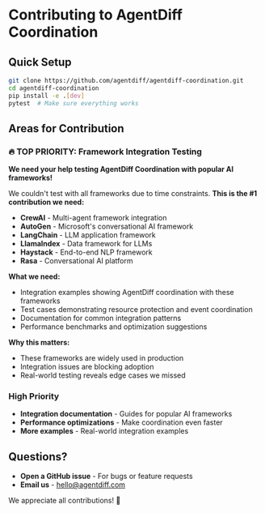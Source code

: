 # Contributing to AgentDiff Coordination

## Quick Setup

```bash
git clone https://github.com/agentdiff/agentdiff-coordination.git
cd agentdiff-coordination
pip install -e .[dev]
pytest  # Make sure everything works
```

## Areas for Contribution

### 🔥 **TOP PRIORITY: Framework Integration Testing**

**We need your help testing AgentDiff Coordination with popular AI frameworks!**

We couldn't test with all frameworks due to time constraints. **This is the #1 contribution we need:**

- **CrewAI** - Multi-agent framework integration
- **AutoGen** - Microsoft's conversational AI framework
- **LangChain** - LLM application framework
- **LlamaIndex** - Data framework for LLMs
- **Haystack** - End-to-end NLP framework
- **Rasa** - Conversational AI platform

**What we need:**

- Integration examples showing AgentDiff coordination with these frameworks
- Test cases demonstrating resource protection and event coordination
- Documentation for common integration patterns
- Performance benchmarks and optimization suggestions

**Why this matters:**

- These frameworks are widely used in production
- Integration issues are blocking adoption
- Real-world testing reveals edge cases we missed

### High Priority

- **Integration documentation** - Guides for popular AI frameworks
- **Performance optimizations** - Make coordination even faster
- **More examples** - Real-world integration examples

## Questions?

- **Open a GitHub issue** - For bugs or feature requests
- **Email us** - hello@agentdiff.com

We appreciate all contributions! 🚀
